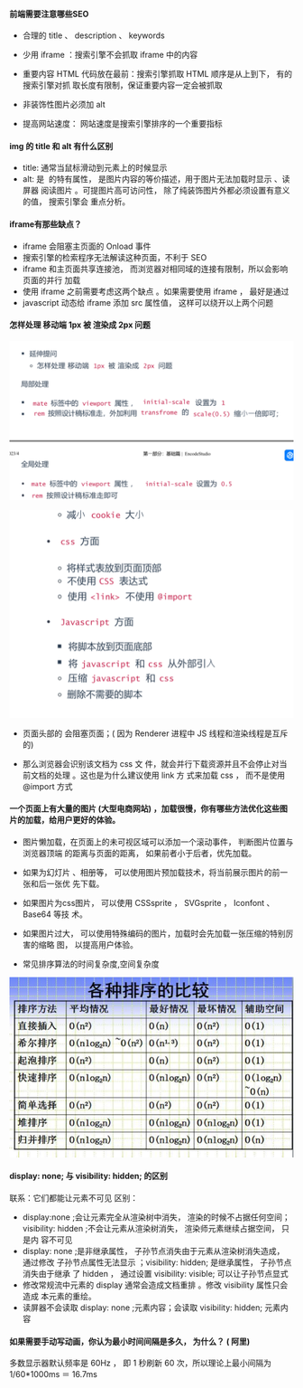 #### 前端需要注意哪些SEO

- 合理的 title 、 description 、 keywords 
- 少用 iframe ：搜索引擎不会抓取 iframe 中的内容
- 重要内容 HTML 代码放在最前：搜索引擎抓取 HTML 顺序是从上到下， 有的搜索引擎对抓
  取⻓度有限制，保证重要内容⼀定会被抓取

- ⾮装饰性图片必须加 alt
- 提高网站速度： 网站速度是搜索引擎排序的⼀个重要指标

#### img 的 title 和 alt 有什么区别

- title: 通常当鼠标滑动到元素上的时候显示
- alt: 是 <img> 的特有属性， 是图片内容的等价描述，用于图片⽆法加载时显示 、读屏器
  阅读图片 。可提图片高可访问性， 除了纯装饰图片外都必须设置有意义的值， 搜索引擎会
  重点分析。

 ####   iframe有那些缺点？

- iframe 会阻塞主⻚⾯的 Onload 事件
- 搜索引擎的检索程序无法解读这种⻚⾯，不利于 SEO
- iframe 和主⻚⾯共享连接池， 而浏览器对相同域的连接有限制，所以会影响⻚⾯的并⾏
  加载
- 使用 iframe 之前需要考虑这两个缺点 。如果需要使用 iframe ， 最好是通过
- javascript 动态给 iframe 添加 src 属性值， 这样可以绕开以上两个问题

#### 怎样处理 移动端 1px 被 渲染成 2px 问题

![image-20230530153855984](../../public/image-20230530153855984.png)

![image-20230530153931850](../../public/image-20230530153931850.png)

- 页面头部的 <style></style> <script></script> 会阻塞页面；( 因为 Renderer
  进程中 JS 线程和渲染线程是互斥的)

- <link href="common.css" rel="stylesheet"/> 那么浏览器会识别该⽂档为 css ⽂
  件，就会并⾏下载资源并且不会停止对当前⽂档的处理 。这也是为什么建议使用 link ⽅
  式来加载 css ， 而不是使用 @import ⽅式

#### ⼀个页面上有大量的图片 (大型电商网站) ，加载很慢，你有哪些方法优化这些图片的加载，给用户更好的体验。

- 图片懒加载，在页面上的未可视区域可以添加⼀个滚动事件， 判断图片位置与浏览器顶端
  的距离与页面的距离， 如果前者小于后者，优先加载。

- 如果为幻灯片 、相册等， 可以使用图片预加载技术，将当前展示图片的前⼀张和后⼀张优
  先下载。

- 如果图片为css图片， 可以使用 CSSsprite ， SVGsprite ， Iconfont 、 Base64 等技
  术。

- 如果图片过大， 可以使用特殊编码的图片，加载时会先加载⼀张压缩的特别厉害的缩略
  图， 以提高用户体验。

  

- 常见排序算法的时间复杂度,空间复杂度

![image-20230530155952332](../../public/image-20230530155952332.png)

#### display: none; 与 visibility: hidden; 的区别
联系：它们都能让元素不可⻅
区别：

- display:none ;会让元素完全从渲染树中消失， 渲染的时候不占据任何空间；
  visibility: hidden ;不会让元素从渲染树消失， 渲染师元素继续占据空间， 只是内
  容不可⻅
- display: none ;是⾮继承属性， ⼦孙节点消失由于元素从渲染树消失造成， 通过修改
  ⼦孙节点属性⽆法显示 ；visibility: hidden; 是继承属性， ⼦孙节点消失由于继承
  了 hidden ， 通过设置 visibility: visible; 可以让⼦孙节点显式
- 修改常规流中元素的 display 通常会造成⽂档重排 。修改 visibility 属性只会造成
  本元素的重绘。
- 读屏器不会读取 display: none ;元素内容；会读取 visibility: hidden; 元素内容

#### 如果需要手动写动画，你认为最小时间间隔是多久， 为什么？ ( 阿里)
多数显示器默认频率是 60Hz ， 即 1 秒刷新 60 次，所以理论上最小间隔为
1/60*1000ms ＝ 16.7ms